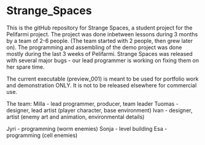 # Strange_Spaces

This is the gitHub repository for Strange Spaces, a student project for the Pelifarmi project. 
The project was done inbetween lessons during 3 months by a team of 2-6 people. (The team started with 2 people, then grew later on).
The programming and assembling of the demo project was done mostly during the last 3 weeks of Pelifarmi.
Strange Spaces was released with several major bugs - our lead programmer is working on fixing them on her spare time. 

The current executable (preview_001) is meant to be used for portfolio work and demonstration ONLY. 
It is not to be released elsewhere for commercial use.

The team:
Milla - lead programmer, producer, team leader
Tuomas - designer, lead artist (player character, base environment)
Ivan - designer, artist (enemy art and animation, environmental details)

Jyri - programming (worm enemies)
Sonja - level building
Esa - programming (cell enemies)

